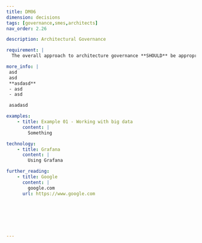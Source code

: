 ```yaml
---
title: DM06
dimension: decisions
tags: [governance,smes,architects]
nav_order: 2.26

description: Architectural Governance

requirement: |
  The overall approach to architecture governance **SHOULD** be appropriate and commensurate with the nature of the solution.

more_info: |
 asd
 asd
 **asdasd**
 - asd 
 - asd

 asadasd

examples: 
    - title: Example 01 - Working with big data
      content: |
        Something

technology:
    - title: Grafana
      content: |
        Using Grafana

further_reading:
    - title: Google
      content: |
        google.com
      url: https://www.google.com







---
```

